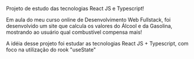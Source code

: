 Projeto de estudo das tecnologias React JS e Typescript!

Em aula do meu curso online de Desenvolvimento Web Fullstack, foi desenvolvido um site que calcula os valores do Álcool e da Gasolina, mostrando ao usuário qual combustível compensa mais!

A idéia desse projeto foi estudar as tecnologias React JS + Typescript, com foco na utilização do rook "useState"